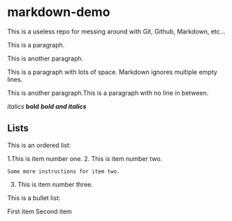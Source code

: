 # markdown-demo

This is a useless repo for messing around with Git, Github, Markdown, etc...

This is a paragraph.

This is another paragraph.

This is a paragraph with lots of space. Markdown ignores multiple empty lines.

This is another paragraph.This is a paragraph with no line in between.

*italics* **bold** ***bold and italics***

## Lists

This is an ordered list:

1.This is item number one.
2. This is item number two.

    Some more instructions for item two.
    
3. This is item number three.

This is a bullet list:

First item
Second item
